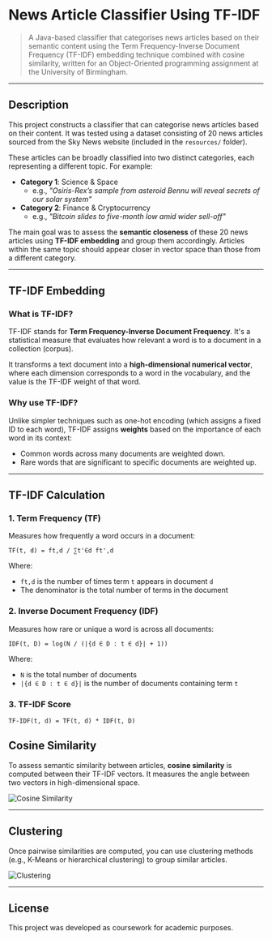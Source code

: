 # News Article Classifier Using TF-IDF

> A Java-based classifier that categorises news articles based on their semantic content using the Term Frequency-Inverse Document Frequency (TF-IDF) embedding technique combined with cosine similarity, written for an Object-Oriented programming assignment at the University of Birmingham.

---

## Description

This project constructs a classifier that can categorise news articles based on their content. It was tested using a dataset consisting of 20 news articles sourced from the Sky News website (included in the `resources/` folder).

These articles can be broadly classified into two distinct categories, each representing a different topic. For example:
- **Category 1**: Science & Space  
  - e.g., *"Osiris-Rex’s sample from asteroid Bennu will reveal secrets of our solar system"*
- **Category 2**: Finance & Cryptocurrency  
  - e.g., *"Bitcoin slides to five-month low amid wider sell-off"*

The main goal was to assess the **semantic closeness** of these 20 news articles using **TF-IDF embedding** and group them accordingly. Articles within the same topic should appear closer in vector space than those from a different category.

---

## TF-IDF Embedding

### What is TF-IDF?
TF-IDF stands for **Term Frequency-Inverse Document Frequency**. It's a statistical measure that evaluates how relevant a word is to a document in a collection (corpus).

It transforms a text document into a **high-dimensional numerical vector**, where each dimension corresponds to a word in the vocabulary, and the value is the TF-IDF weight of that word.

### Why use TF-IDF?
Unlike simpler techniques such as one-hot encoding (which assigns a fixed ID to each word), TF-IDF assigns **weights** based on the importance of each word in its context:
- Common words across many documents are weighted down.
- Rare words that are significant to specific documents are weighted up.

---

## TF-IDF Calculation

### 1. Term Frequency (TF)
Measures how frequently a word occurs in a document:
```
TF(t, d) = ft,d / ∑t'∈d ft',d
```
Where:
- `ft,d` is the number of times term `t` appears in document `d`
- The denominator is the total number of terms in the document

### 2. Inverse Document Frequency (IDF)
Measures how rare or unique a word is across all documents:
```
IDF(t, D) = log(N / (|{d ∈ D : t ∈ d}| + 1))
```
Where:
- `N` is the total number of documents
- `|{d ∈ D : t ∈ d}|` is the number of documents containing term `t`

### 3. TF-IDF Score
```
TF-IDF(t, d) = TF(t, d) * IDF(t, D)
```

## Cosine Similarity

To assess semantic similarity between articles, **cosine similarity** is computed between their TF-IDF vectors. It measures the angle between two vectors in high-dimensional space.

![Cosine Similarity](cosineDistance)

---

## Clustering

Once pairwise similarities are computed, you can use clustering methods (e.g., K-Means or hierarchical clustering) to group similar articles.

![Clustering](clustering)

---

## License

This project was developed as coursework for academic purposes.

